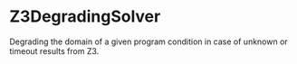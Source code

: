 # Z3DegradingSolver
Degrading the domain of a given program condition in case of unknown or timeout results from Z3.
